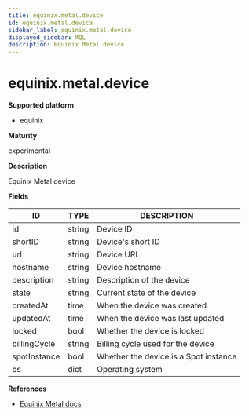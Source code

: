 ```yaml
---
title: equinix.metal.device
id: equinix.metal.device
sidebar_label: equinix.metal.device
displayed_sidebar: MQL
description: Equinix Metal device
---
```


# equinix.metal.device

**Supported platform**

- equinix

**Maturity**

experimental

**Description**

Equinix Metal device

**Fields**

| ID           | TYPE   | DESCRIPTION                           |
| ------------ | ------ | ------------------------------------- |
| id           | string | Device ID                             |
| shortID      | string | Device's short ID                     |
| url          | string | Device URL                            |
| hostname     | string | Device hostname                       |
| description  | string | Description of the device             |
| state        | string | Current state of the device           |
| createdAt    | time   | When the device was created           |
| updatedAt    | time   | When the device was last updated      |
| locked       | bool   | Whether the device is locked          |
| billingCycle | string | Billing cycle used for the device     |
| spotInstance | bool   | Whether the device is a Spot instance |
| os           | dict   | Operating system                      |

**References**

- [Equinix Metal docs](https://deploy.equinix.com/developers/docs/metal/)
